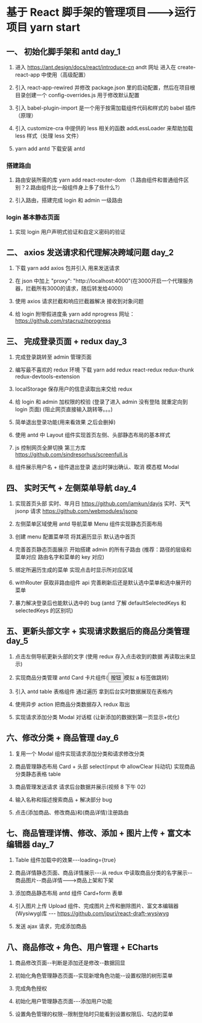 # 基于 React 脚手架的管理项目--->运行项目 yarn start

## 一、 初始化脚手架和 antd day_1

1. 进入 https://ant.design/docs/react/introduce-cn andt 网址 进入在 create-react-app 中使用（高级配置）

2. 引入 react-app-rewired 并修改 package.json 里的启动配置，然后在项目根目录创建一个 config-overrides.js 用于修改默认配置

3. 引入 babel-plugin-import 是一个用于按需加载组件代码和样式的 babel 插件（原理）

4. 引入 customize-cra 中提供的 less 相关的函数 addLessLoader 来帮助加载 less 样式（处理 less 文件）

5. yarn add antd 下载安装 antd

### 搭建路由

1. 路由安装所需的库 yarn add react-router-dom （1.路由组件和普通组件区别？2.路由组件比一般组件身上多了些什么?）

2. 引入路由，搭建完成 login 和 admin 一级路由

### login 基本静态页面

1. 实现 login 用户声明式验证和自定义密码的验证

## 二、 axios 发送请求和代理解决跨域问题 day_2

1. 下载 yarn add axios 包并引入 用来发送请求

2. 在 json 中加上 "proxy": "http://localhost:4000"(在3000开启一个代理服务器，拦截所有3000的请求，随后转发给4000)

3. 使用 axios 请求拦截和响应拦截器解决 接收到对象问题

4. 给 login 附带假进度条 yarn add nprogress 网址：https://github.com/rstacruz/nprogress

## 三、 完成登录页面 + redux day_3

1. 完成登录跳转至 admin 管理页面

2. 编写最不喜欢的 redux 环境 下载 yarn add redux react-redux redux-thunk redux-devtools-extension

3. localStorage 保存用户的信息读取出来交给 redux

4. 给 login 和 admin 加权限的校验 (登录了进入 admin 没有登陆 就重定向到 login 页面) (阻止网页直接输入跳转等。。。)

5. 简单退出登录功能(用来看效果 之后会删掉)

6. 使用 antd 中 Layout 组件实现首页左侧、头部静态布局的基本样式

7. js 控制网页全屏切换 第三方库 https://github.com/sindresorhus/screenfull.js

8. 组件展示用户名 + 组件退出登录 退出时弹出确认、取消 模态框 Modal

## 四、 实时天气 + 左侧菜单导航 day_4

1. 实现首页头部 实时、年月日 https://github.com/iamkun/dayjs 实时、天气 jsonp 请求 https://github.com/webmodules/jsonp

2. 左侧菜单区域使用 antd 导航菜单 Menu 组件实现静态页面布局

3. 创建 menu 配置菜单项 将其遍历显示 默认选中首页

4. 完善首页静态页面展示 开始搭建 admin 的所有子路由 (推荐：路径的层级和菜单对应 路由名字和菜单的 key 对应)

5. 绑定所遍历生成的菜单 实现点击时显示所对应区域

6. withRouter 获取非路由组件 api 完善刷新后还是默认选中菜单和选中展开的菜单

7. 暴力解决登录后也能默认选中的 bug (antd 了解 defaultSelectedKeys 和 selectedKeys 的区别坑)

## 五、更新头部文字 + 实现请求数据后的商品分类管理 day_5

1. 点击左侧导航更新头部的文字 (使用 redux 存入点击收到的数据 再读取出来显示)

2. 实现商品分类管理 antd Card 卡片组件(<Button type="link">按钮</Button>模拟 a 标签做跳转)

3. 引入 antd table 表格组件 通过遍历 拿到后台实时数据展现在表格内

4. 使用异步 action 把商品分类数据存入 redux 取出

5. 实现请求添加分类 Modal 对话框 (让新添加的数据到第一页显示+优化)

## 六、修改分类 + 商品管理 day_6

1. 复用一个 Modal 组件实现请求添加分类和请求修改分类

2. 商品管理静态布局 Card + 头部 select(input 中 allowClear 抖动坑) 实现商品分类静态表格 table

3. 商品管理发送请求 请求后台数据并展示(视频 8 下午 02)

4. 输入名称和描述搜索商品 + 解决部分 bug

5. 点击(添加商品、修改商品)和(商品详情)注册路由

## 七、商品管理详情、修改、添加 + 图片上传 + 富文本编辑器 day_7

1. Table 组件加载中的效果---loading={true}

2. 商品详情静态页面、商品详情展示---从 redux 中读取商品分类的名字展示--商品图片--商品详情--->商品上架和下架

3. 添加商品静态布局 antd 组件 Card+form 表单

4. 引入图片上传 Upload 组件、完成图片上传和删除图片、富文本编辑器(Wysiwyg)库 --- https://github.com/jpuri/react-draft-wysiwyg

5. 发送 ajax 请求，完成添加商品

## 八、商品修改 + 角色、用户管理 + ECharts

1. 商品修改页面--判断是添加还是修改--数据回显

2. 初始化角色管理静态页面--实现新增角色功能--设置权限的树形菜单

3. 完成角色授权

4. 初始化用户管理静态页面---添加用户功能

5. 设置角色管理的权限--限制登陆时只能看到设置权限后、勾选的菜单
